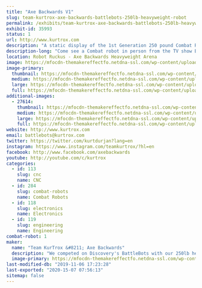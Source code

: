 ```yaml
---
title: "Axe Backwards V1"
slug: team-kurtrox-axe-backwards-battlebots-250lb-heavyweight-robot
permalink: /exhibits/team-kurtrox-axe-backwards-battlebots-250lb-heavyweight-robot/
exhibit-id: 35993
status: 1
url: http://www.kurtrox.com
description: "A static display of the 1st Generation 250 pound Combat Robot that has competed on the Discovery TV show Battlebots.  "
description-long: "Come see a Combat robot in person from the TV show Battlebots on Discovery and Science Channel. Axe Backwards had its first year competing on the show and still sports some of the authentic battle damage from the matches he had. Meet some of the team members, get autographs signed, and have your picture taken with the world famous Axe Backwards."
location: Robot Ruckus - Axe Backwards Heavyweight Arena
image: https://mfocdn-themakereffectfo.netdna-ssl.com/wp-content/uploads/2018/09/30581919_149322535902245_7387401211487453184_o-1024x897.jpg
image-primary:
  thumbnail: https://mfocdn-themakereffectfo.netdna-ssl.com/wp-content/uploads/2018/09/30581919_149322535902245_7387401211487453184_o-150x150.jpg
  medium: https://mfocdn-themakereffectfo.netdna-ssl.com/wp-content/uploads/2018/09/30581919_149322535902245_7387401211487453184_o-300x263.jpg
  large: https://mfocdn-themakereffectfo.netdna-ssl.com/wp-content/uploads/2018/09/30581919_149322535902245_7387401211487453184_o-1024x897.jpg
  full: https://mfocdn-themakereffectfo.netdna-ssl.com/wp-content/uploads/2018/09/30581919_149322535902245_7387401211487453184_o.jpg
additional-images:
  - 27614:
    thumbnail: https://mfocdn-themakereffectfo.netdna-ssl.com/wp-content/uploads/2018/09/axebackwards_team2-150x150.jpg
    medium: https://mfocdn-themakereffectfo.netdna-ssl.com/wp-content/uploads/2018/09/axebackwards_team2-300x298.jpg
    large: https://mfocdn-themakereffectfo.netdna-ssl.com/wp-content/uploads/2018/09/axebackwards_team2-1024x1015.jpg
    full: https://mfocdn-themakereffectfo.netdna-ssl.com/wp-content/uploads/2018/09/axebackwards_team2.jpg
website: http://www.kurtrox.com
email: battlebots@kurtrox.com
twitter: https://twitter.com/kurtdurjan?lang=en
instagram: https://www.instagram.com/teamkurtrox/?hl=en
facebook: http://www.facebook.com/axebackwards
youtube: http://youtube.com/c/kurtrox
categories:
  - id: 113
    slug: cnc
    name: CNC
  - id: 284
    slug: combat-robots
    name: Combat Robots
  - id: 118
    slug: electronics
    name: Electronics
  - id: 119
    slug: engineering
    name: Engineering
combat-robot: 1
maker:
  name: "Team KurTrox &#8211; Axe Backwards"
  description: "We competed on Discovery's BattleBots with our 250lb heavyweight Robot, Axe Backwards."
  image-primary: https://mfocdn-themakereffectfo.netdna-ssl.com/wp-content/uploads/2019/08/Axe-Backwards-Team-S2019-1-300x200.jpg
last-modified-db: "2019-11-06 17:23:28"
last-exported: "2020-15-07 07:56:13"
sitemap: false
---
```

